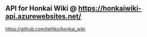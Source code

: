  ## API for Honkai Wiki @ https://honkaiwiki-api.azurewebsites.net/
https://github.com/tehtko/honkai_wiki
